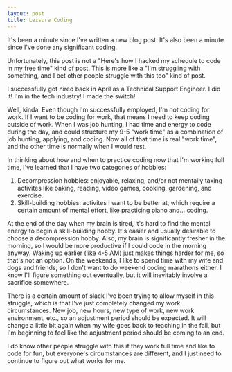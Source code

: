 ```yaml
---
layout: post
title: Leisure Coding
---
```


It's been a minute since I've written a new blog post. It's also been a minute since I've done any significant coding.

Unfortunately, this post is not a "Here's how I hacked my schedule to code in my free time" kind of post. This is more like a "I'm struggling with something, and I bet other people struggle with this too" kind of post.

I successfully got hired back in April as a Technical Support Engineer. I did it! I'm in the tech industry! I made the switch!

Well, kinda. Even though I'm successfully employed, I'm not coding for work. If I want to be coding for work, that means I need to keep coding outside of work. When I was job hunting, I had time and energy to code during the day, and could structure my 9-5 "work time" as a combination of job hunting, applying, and coding. Now all of that time is real "work time", and the other time is normally when I would rest.

In thinking about how and when to practice coding now that I'm working full time, I've learned that I have two categories of hobbies:

1. Decompression hobbies: enjoyable, relaxing, and/or not mentally taxing activites like baking, reading, video games, cooking, gardening, and exercise.
2. Skill-building hobbies: activites I want to be better at, which require a certain amount of mental effort, like practicing piano and... coding.

At the end of the day when my brain is tired, it's hard to find the mental energy to begin a skill-building hobby. It's easier and usually desirable to choose a decompression hobby. Also, my brain is significantly fresher in the morning, so I would be more productive if I could code in the morning anyway. Waking up earlier (like 4-5 AM) just makes things harder for me, so that's not an option. On the weekends, I like to spend time with my wife and dogs and friends, so I don't want to do weekend coding marathons either. I know I'll figure something out eventually, but it will inevitably involve a sacrifice somewhere.

There is a certain amount of slack I've been trying to allow myself in this struggle, which is that I've just completely changed my work circumstances. New job, new hours, new type of work, new work environment, etc., so an adjustment period should be expected. It will change a little bit again when my wife goes back to teaching in the fall, but I'm beginning to feel like the adjustment period should be coming to an end.

I do know other people struggle with this if they work full time and like to code for fun, but everyone's circumstances are different, and I just need to continue to figure out what works for me.
